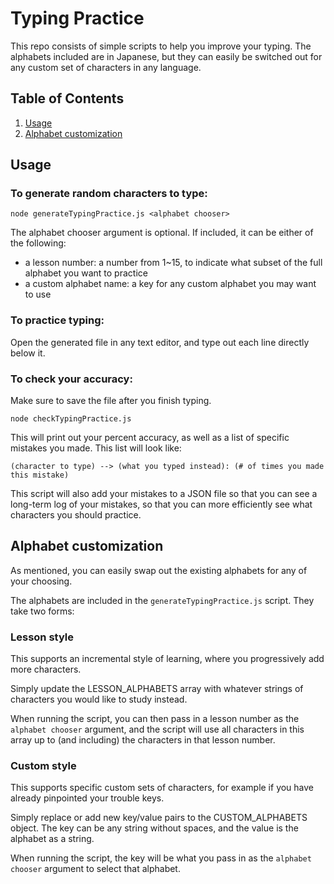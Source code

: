 # Typing Practice

This repo consists of simple scripts to help you improve your typing. The alphabets included are in Japanese, but they can easily be switched out for any custom set of characters in any language.

## Table of Contents
1. [Usage](#usage)
1. [Alphabet customization](#alphabet-customization)

## Usage

### To generate random characters to type:

```
node generateTypingPractice.js <alphabet chooser>
```

The alphabet chooser argument is optional. If included, it can be either of the following:

* a lesson number: a number from 1~15, to indicate what subset of the full alphabet you want to practice
* a custom alphabet name: a key for any custom alphabet you may want to use

### To practice typing:

Open the generated file in any text editor, and type out each line directly below it.

### To check your accuracy:

Make sure to save the file after you finish typing.

```
node checkTypingPractice.js
```

This will print out your percent accuracy, as well as a list of specific mistakes you made. This list will look like:

```
(character to type) --> (what you typed instead): (# of times you made this mistake)
```

This script will also add your mistakes to a JSON file so that you can see a long-term log of your mistakes, so that you can more efficiently see what characters you should practice.

## Alphabet customization

As mentioned, you can easily swap out the existing alphabets for any of your choosing.

The alphabets are included in the `generateTypingPractice.js` script. They take two forms:

### Lesson style

This supports an incremental style of learning, where you progressively add more characters.

Simply update the LESSON_ALPHABETS array with whatever strings of characters you would like to study instead.

When running the script, you can then pass in a lesson number as the `alphabet chooser` argument, and the script will use all characters in this array up to (and including) the characters in that lesson number.

### Custom style

This supports specific custom sets of characters, for example if you have already pinpointed your trouble keys.

Simply replace or add new key/value pairs to the CUSTOM_ALPHABETS object. The key can be any string without spaces, and the value is the alphabet as a string.

When running the script, the key will be what you pass in as the `alphabet chooser` argument to select that alphabet.
